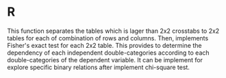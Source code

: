 # R

This function separates the tables which is lager than 2x2 crosstabs to 2x2 tables for each of combination of rows and columns. Then, implements Fisher's exact test for each 2x2 table. This provides to determine the dependency of each independent double-categories according to each double-categories of the dependent variable. It can be implement for explore specific binary relations after implement chi-square test. 
